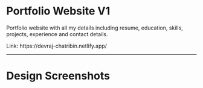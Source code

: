 # Portfolio Website V1
Portfolio website with all my details including resume, education, skills, projects, experience and contact details.

<p>Link: https://devraj-chatribin.netlify.app/</p>

<hr>

# Design Screenshots
